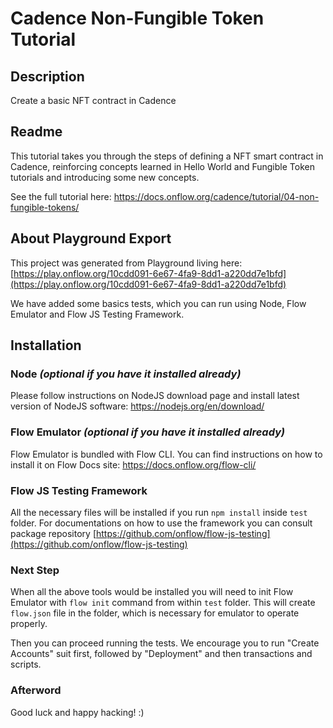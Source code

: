 # Cadence Non-Fungible Token Tutorial

## Description
Create a basic NFT contract in Cadence

## Readme
This tutorial takes you through the steps of defining a NFT smart contract in Cadence, reinforcing concepts learned in Hello World and Fungible Token tutorials and introducing some new concepts.

See the full tutorial here: https://docs.onflow.org/cadence/tutorial/04-non-fungible-tokens/

## About Playground Export
This project was generated from Playground living here:
[https://play.onflow.org/10cdd091-6e67-4fa9-8dd1-a220dd7e1bfd](https://play.onflow.org/10cdd091-6e67-4fa9-8dd1-a220dd7e1bfd)

We have added some basics tests, which you can run using Node, Flow Emulator and Flow JS Testing Framework.

## Installation
### Node *(optional if you have it installed already)*
Please follow instructions on NodeJS download page and install latest version of NodeJS software:
https://nodejs.org/en/download/

### Flow Emulator *(optional if you have it installed already)*
Flow Emulator is bundled with Flow CLI. You can find instructions on how to install it on Flow Docs site:
https://docs.onflow.org/flow-cli/

### Flow JS Testing Framework
All the necessary files will be installed if you run `npm install` inside `test` folder. For documentations on how to use
the framework you can consult package repository [https://github.com/onflow/flow-js-testing](https://github.com/onflow/flow-js-testing)

### Next Step
When all the above tools would be installed you will need to init Flow Emulator with `flow init` command from within
`test` folder. This will create `flow.json` file in the folder, which is necessary for emulator to operate properly.

Then you can proceed running the tests. We encourage you to run "Create Accounts" suit first, followed by "Deployment" and then
transactions and scripts.

### Afterword
Good luck and happy hacking! :)
